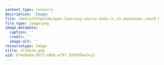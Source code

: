 ```yaml
---
content_type: resource
description: 'Image: '
file: /media/https%3A/open-learning-course-data-rc.s3.amazonaws.com/6-004-computation-structures-spring-2017/bf4a0a0a85f1e8bbaf973df095ba7e13_Slide24.png
file_type: image/png
image_metadata:
  caption: ''
  credit: ''
  image-alt: ''
resourcetype: Image
title: Slide24.png
uid: bf4a0a0a-85f1-e8bb-af97-3df095ba7e13
---
```

